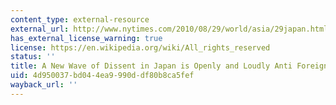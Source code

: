 ```yaml
---
content_type: external-resource
external_url: http://www.nytimes.com/2010/08/29/world/asia/29japan.html?pagewanted=all&gwh=5CC3D06B6611F84779318307253D6B8F
has_external_license_warning: true
license: https://en.wikipedia.org/wiki/All_rights_reserved
status: ''
title: A New Wave of Dissent in Japan is Openly and Loudly Anti Foreign
uid: 4d950037-bd04-4ea9-990d-df80b8ca5fef
wayback_url: ''
---
```

